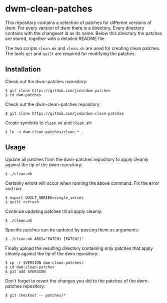 dwm-clean-patches
=================

This repository contains a selection of patches for different versions of dwm.
For every version of dwm there is a directory. Every directory contains with the
changeset id as its name. Below this directory the patches are stored, together
with a detailed README file.

The two scripts `clean.mk` and `clean.sh` are used for creating clean patches.
The tools `git` and `quilt` are required for modifying the patches.

## Installation

Check out the dwm-patches repository:

    $ git clone https://github.com/jceb/dwm-patches
    $ cd dwm-patches

Check out the dwm-clean-patches repository:

    $ git clone https://github.com/jceb/dwm-clean-patches

Create symlinks to `clean.mk` and `clean.sh`:

    $ ln -s dwm-clean-patches/clean.* .

## Usage

Update all patches from the dwm-patches repository to apply cleanly against the
tip of the dwm repository:

    $ ./clean.mk

Certainly errors will occur when running the above command. Fix the error and
run:

    $ export QUILT_SERIES=single_series
    $ quilt refresh

Continue updating patches till all apply cleanly:

    $ ./clean.mk

Specific patches can be updated by passing them as arguments:

    $ ./clean.mk ARGS="PATCH1 [PATCH2]"

Finally upload the resulting directory containing only patches that apply
cleanly against the tip of the dwm repository:

    $ cp -r $VERSION dwm-clean-patches/
    $ cd dwm-clean-patches
    $ git add $VERSION

Don't forget to revert the changes you did to the patches of the dwm-patches
repository:

    $ git checkout -- patches/*
